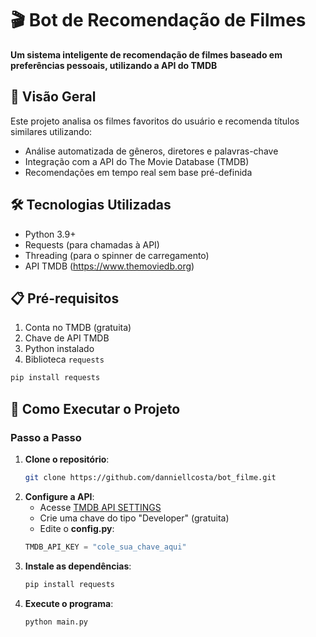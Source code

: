 # 🎬 Bot de Recomendação de Filmes

**Um sistema inteligente de recomendação de filmes baseado em preferências pessoais, utilizando a API do TMDB**

## 📌 Visão Geral

Este projeto analisa os filmes favoritos do usuário e recomenda títulos similares utilizando:
- Análise automatizada de gêneros, diretores e palavras-chave
- Integração com a API do The Movie Database (TMDB)
- Recomendações em tempo real sem base pré-definida

## 🛠️ Tecnologias Utilizadas

- Python 3.9+
- Requests (para chamadas à API)
- Threading (para o spinner de carregamento)
- API TMDB (https://www.themoviedb.org)

## 📋 Pré-requisitos

1. Conta no TMDB (gratuita)
2. Chave de API TMDB
3. Python instalado
4. Biblioteca `requests`

```bash
pip install requests

```

## 🚀 Como Executar o Projeto

### Passo a Passo

1. **Clone o repositório**:
   ```bash
   git clone https://github.com/danniellcosta/bot_filme.git
   ```
2. **Configure a API**:
    - Acesse [TMDB API SETTINGS](https://www.themoviedb.org/settings/api)
    - Crie uma chave do tipo "Developer" (gratuita)
    - Edite o **config.py**:
    ```py 
    TMDB_API_KEY = "cole_sua_chave_aqui" 
    ```
3. **Instale as dependências**:
    ```bash
    pip install requests
    ```
4. **Execute o programa**:
    ```bash
    python main.py
    ```
 